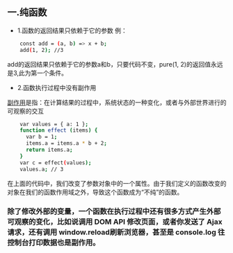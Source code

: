 ## 一.纯函数

* 1.函数的返回结果只依赖于它的参数  例：
```bash
    const add = (a, b) => x + b;
    add(1, 2); //3
```
 add的返回结果只依赖于它的参数a和b，只要代码不变，pure(1, 2)的返回值永远是3,此为第一个条件。

* 2.函数执行过程中没有副作用

[副作用](./sideEffect.md)是指：在计算结果的过程中，系统状态的一种变化，或者与外部世界进行的可观察的交互
```bash
    var values = { a: 1 };
    function effect (items) {
      var b = 1;
      items.a = items.a * b + 2;
      return items.a;
    }
    var c = effect(values);
    values.a; // 3
```
在上面的代码中，我们改变了参数对象中的一个属性。由于我们定义的函数改变的对象在我们的函数作用域之外，导致这个函数成为“不纯”的函数。

### 除了修改外部的变量，一个函数在执行过程中还有很多方式产生外部可观察的变化，比如说调用 DOM API 修改页面，或者你发送了 Ajax 请求，还有调用 window.reload刷新浏览器，甚至是 console.log 往控制台打印数据也是副作用。